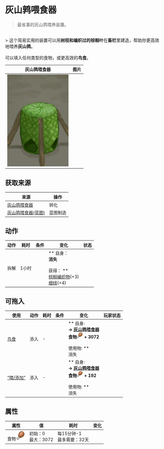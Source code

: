 # 灰山鹑喂食器  
> 最省事的灰山鹑喂养装置。  
<br>  
> 这个简易实用的装置可以用<b>树枝和编织过的棕榈叶</b>在<b>畜栏</b>里建造，帮助你更高效地喂养<b>灰山鹑</b>。<br><br>可以填入任何类型的食物，或更高效的<b>鸟食</b>。  
  
  灰山鹑喂食器  |   图片   
 ----  |  ----:   
   |  <img decoding="async" src="Sprite/Feeder.png" href="a.md" style="max-width:300px;max-height:300px;">   
  
## 获取来源  
来源  |  操作  
----  |  ----  
[灰山鹑喂食器](PartridgeFeeder.md)  |  转化  
[灰山鹑喂食器(蓝图)](Bp_PartridgeFeeder.md)  |  蓝图制造  
## 动作  
动作  |  耗时  |  条件  |  变化  |  状态  
----  |  ----  |  ----  |  ----  |  ----  
拆解<br>  |  1小时  |    |  ** 自身：**<br>消失<br><br>** 获得： **<br>  [棕榈编织物](WeavePalm.md)(+3)<br>  [细线](CordFiber.md)(+4)<br>  |    
## 可拖入  
使用  |  动作  |  耗时  |  条件  |  变化  |  玩家状态  
----  |  ----  |  ----  |  ----  |  ----  |  ----  
[鸟食](FeedBird.md)  |  添入<br>  |  -  |    |  ** 自身: **<br>→ [灰山鹑喂食器](PartridgeFeeder.md)<br>食物<img decoding="async" src="Sprite/Hunger.png" href="a.md" style="max-width:20px;max-height:20px;"> + 3072<br><br>** 使用物: **<br>消失  |    
[“喂/添加”](tag_Feed.md)  |  添入<br>  |  -  |    |  ** 自身: **<br>→ [灰山鹑喂食器](PartridgeFeeder.md)<br>食物<img decoding="async" src="Sprite/Hunger.png" href="a.md" style="max-width:20px;max-height:20px;"> + 192<br><br>** 使用物: **<br>消失  |    
## 属性   
属性  |  值  |  耗时  |  变化  
----  |  ----  |  ----  |  ----  
食物<img decoding="async" src="Sprite/Hunger.png" href="a.md" style="max-width:30px;max-height:30px;">  |  初始：0<br>最大：3072  |  每15分钟-1<br>最多需要：32天  |    


<script>document.title="灰山鹑喂食器 - 卡牌生存百科 Card Survival Wiki";</script>